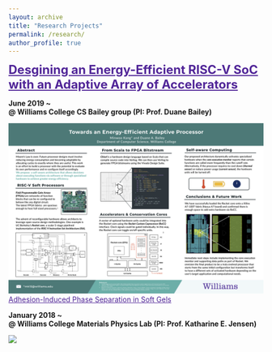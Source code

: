 ```yaml
---
layout: archive
title: "Research Projects"
permalink: /research/
author_profile: true
---
```


<a href="/files/Kang_ThesisProposal_Final.pdf" style="color: #512698;font-size:24px;font-weight:bold" >
Desgining an Energy-Efficient RISC-V SoC with an Adaptive Array of Accelerators</a>

**June 2019 ~**<br/>
**@ Williams College CS Bailey group (PI: Prof. Duane Bailey)**

<img src='/images/Kang_Summer2019_poster.png' width='800' >

<a href="/files/AIPS_Draft.pdf" style="color: #512698; font-size:24pxfont-weight:bold">
Adhesion-Induced Phase Separation in Soft Gels</a>

**January 2018 ~**<br/>
**@ Williams College Materials Physics Lab (PI: Prof. Katharine E. Jensen)**

<img src='/images/Kang_Poster_SoftDays@Amherst.jpg' width='600'>
